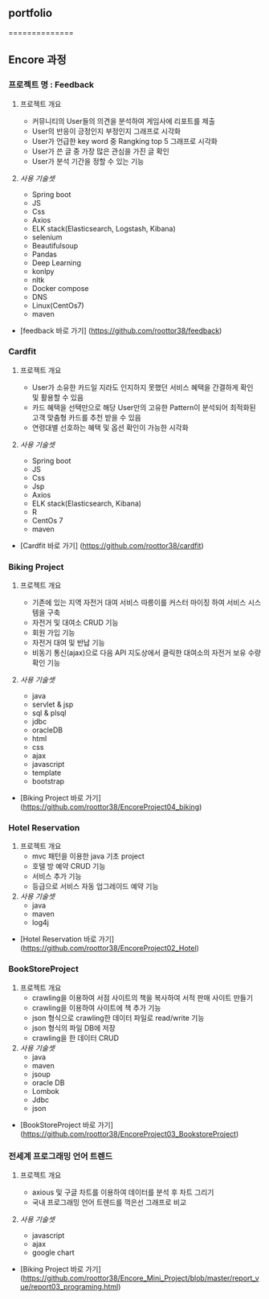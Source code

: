 ## portfolio
==============
## Encore 과정
### 프로젝트 명 : Feedback
   1. 프로젝트 개요
      - 커뮤니티의 User들의 의견을 분석하여 게임사에 리포트를 제출
      - User의 반응이 긍정인지 부정인지 그래프로 시각화
      - User가 언급한 key word 중 Rangking top 5 그래프로 시각화
      - User가 쓴 글 중 가장 많은 관심을 가진 글 확인
      - User가 분석 기간을 정할 수 있는 기능
      
   2. *사용 기술셋*
      - Spring boot
      - JS
      - Css
      - Axios
      - ELK stack(Elasticsearch, Logstash, Kibana)
      - selenium
      - Beautifulsoup
      - Pandas
      - Deep Learning
      - konlpy
      - nltk
      - Docker compose
      - DNS
      - Linux(CentOs7)
      - maven
      
   - [feedback 바로 가기] (https://github.com/roottor38/feedback)
  
  ### Cardfit
   1. 프로젝트 개요
      - User가 소유한 카드일 지라도 인지하지 못했던 서비스 혜택을 간결하게 확인 및 활용할 수 있음
      - 카드 혜택을 선택만으로 해당 User만의 고유한 Pattern이 분석되어 최적화된 고객 맞춤형 카드를 추천 받을 수 있음
      - 연령대별 선호하는 혜택 및 옵션 확인이 가능한 시각화
         
   2. *사용 기술셋*
      - Spring boot
      - JS
      - Css
      - Jsp
      - Axios
      - ELK stack(Elasticsearch, Kibana)
      - R
      - CentOs 7
      - maven
      
   - [Cardfit 바로 가기] (https://github.com/roottor38/cardfit)
  
### Biking Project
   1. 프로젝트 개요
      - 기존에 있는 지역 자전거 대여 서비스 따릉이를 커스터 마이징 하여 서비스 시스템을 구축
      - 자전거 및 대여소 CRUD 기능
      - 회원 가입 기능
      - 자전거 대여 및 반납 기능
      - 비동기 통신(ajax)으로 다음 API 지도상에서 클릭한 대여소의 자전거 보유 수량 확인 기능
      
   2. *사용 기술셋*
      - java
      - servlet & jsp
      - sql & plsql
      - jdbc
      - oracleDB
      - html
      - css
      - ajax
      - javascript
      - template
      - bootstrap
      
   - [Biking Project 바로 가기] (https://github.com/roottor38/EncoreProject04_biking)

### Hotel Reservation
   1. 프로젝트 개요
      - mvc 패턴을 이용한 java 기초 project
      - 호텔 방 예약 CRUD 기능
      - 서비스 추가 기능
      - 등급으로 서비스 자동 업그레이드 예약 기능
   2. *사용 기술셋*
      - java 
      - maven
      - log4j
      
   - [Hotel Reservation 바로 가기] (https://github.com/roottor38/EncoreProject02_Hotel)
   
### BookStoreProject
   1. 프로젝트 개요
      - crawling을 이용하여 서점 사이트의 책을 복사하여 서적 판매 사이트 만들기
      - crawling을 이용하여 사이트에 책 추가 기능
      - json 형식으로 crawling한 데이터 파일로 read/write 기능
      - json 형식의 파일 DB에 저장
      - crawling을 한 데이터 CRUD
   2. *사용 기술셋*
      - java 
      - maven
      - jsoup
      - oracle DB
      - Lombok
      - Jdbc
      - json
      
   - [BookStoreProject 바로 가기] (https://github.com/roottor38/EncoreProject03_BookstoreProject)
   
### 전세계 프로그래밍 언어 트렌드
   1. 프로젝트 개요
      - axious 및 구글 차트를 이용하여 데이터를 분석 후 차트 그리기
      - 국내 프로그래밍 언어 트렌드를 꺽은선 그래프로 비교
      
   2. *사용 기술셋*
      - javascript
      - ajax
      - google chart
      
   - [Biking Project 바로 가기] (https://github.com/roottor38/Encore_Mini_Project/blob/master/report_vue/report03_programing.html)


